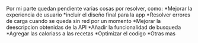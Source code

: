 

Por mi parte quedan pendiente varias cosas por resolver, como:
*Mejorar la experiencia de usuario
*incluir el diseño final para la app
*Resolver errores de carga cuando se queda sin red por un momento
*Mejorar la deescripcion obtenidas de la API
*Añadir la funcionalidad de busqueda
*Agregar las caloriass a las recetas
*Optimizar el codigo
*Otras mas